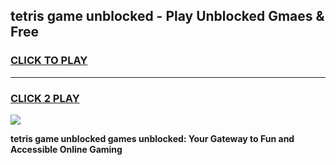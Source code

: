 
## tetris game unblocked - Play Unblocked Gmaes & Free
<h3>
<a href="https://premium.freeplayer.one?title=tetris_game_unblocked&ref=20F">CLICK TO PLAY</a></h3>
<hr>

<h3>
<a href="https://premium.freeplayer.one?title=tetris_game_unblocked&ref=20F">CLICK 2 PLAY</a>
  
</h3>

<a href="https://premium.freeplayer.one?title=tetris_game_unblocked&ref=20F/"><img src="https://clearcache.store/games.png"></a>


**tetris game unblocked games unblocked: Your Gateway to Fun and Accessible Online Gaming**
